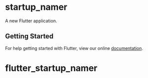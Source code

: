# startup_namer

A new Flutter application.

## Getting Started

For help getting started with Flutter, view our online
[documentation](https://flutter.io/).
# flutter_startup_namer
